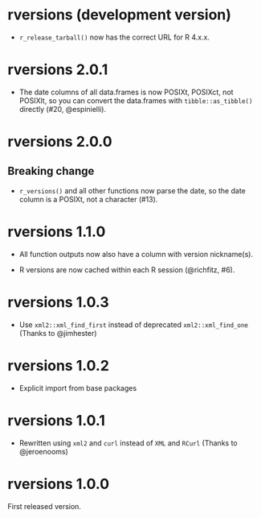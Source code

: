 # rversions (development version)

* `r_release_tarball()` now has the correct URL for R 4.x.x.

# rversions 2.0.1

* The date columns of all data.frames is now POSIXt, POSIXct, not POSIXlt, so you can convert the data.frames with `tibble::as_tibble()` directly (#20, @espinielli).

# rversions 2.0.0

## Breaking change

* `r_versions()` and all other functions now parse the date, so the date
  column is a POSIXt, not a character (#13).

# rversions 1.1.0

* All function outputs now also have a column with version nickname(s).

* R versions are now cached within each R session (@richfitz, #6).

# rversions 1.0.3

* Use `xml2::xml_find_first` instead of deprecated `xml2::xml_find_one`
  (Thanks to @jimhester)

# rversions 1.0.2

* Explicit import from base packages

# rversions 1.0.1

* Rewritten using `xml2` and `curl` instead of `XML` and `RCurl`
  (Thanks to @jeroenooms)

# rversions 1.0.0

First released version.
